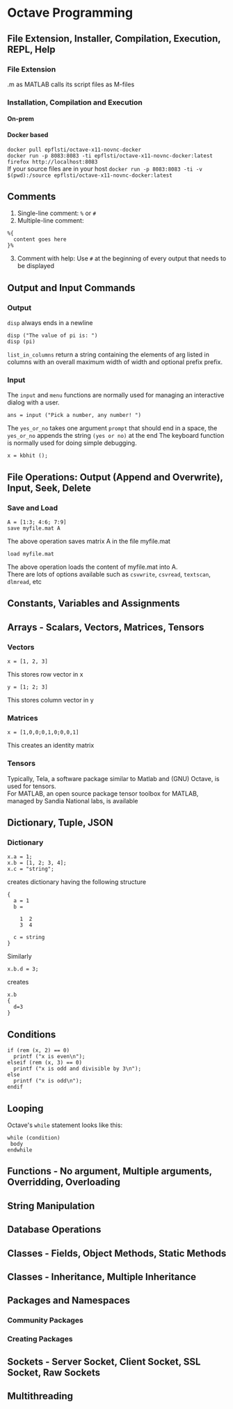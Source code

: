 # Octave Programming #

## File Extension, Installer, Compilation, Execution, REPL, Help ##
### File Extension ###
.m as MATLAB calls its script files as M-files

### Installation, Compilation and Execution ###
#### On-prem ####

#### Docker based ####
`docker pull epflsti/octave-x11-novnc-docker`  
`docker run -p 8083:8083 -ti epflsti/octave-x11-novnc-docker:latest`  
`firefox http://localhost:8083`  
If your source files are in your host `docker run -p 8083:8083 -ti -v $(pwd):/source epflsti/octave-x11-novnc-docker:latest`  


## Comments ##
1. Single-line comment: `%` or `#`   
2. Multiple-line comment:   
```  
%{   
  content goes here   
}%   
```   
3. Comment with help: Use `#` at the beginning of every output that needs to be displayed   


## Output and Input Commands ##   
### Output ###   
`disp` always ends in a newline
```
disp ("The value of pi is: ")
disp (pi)
```
`list_in_columns` return a string containing the elements of arg listed in columns with an overall maximum width of width and optional prefix prefix.

### Input ###    
The `input` and `menu` functions are normally used for managing an interactive dialog with a user.  
```
ans = input ("Pick a number, any number! ")
```  
The `yes_or_no` takes one argument `prompt` that should end in a space, the `yes_or_no` appends the string `(yes or no)` at the end
The keyboard function is normally used for doing simple debugging.
```
x = kbhit ();
```

## File Operations: Output (Append and Overwrite), Input, Seek, Delete ##   

### Save and Load ###
```
A = [1:3; 4:6; 7:9]   
save myfile.mat A   
```
The above operation saves matrix A in the file myfile.mat   
```  
load myfile.mat
```
The above operation loads the content of myfile.mat into A.      
There are lots of options available such as `csvwrite`, `csvread`, `textscan`, `dlmread`, etc

## Constants, Variables and Assignments ##

## Arrays - Scalars, Vectors, Matrices, Tensors ##

### Vectors ###
```
x = [1, 2, 3]
```
This stores row vector in x
```
y = [1; 2; 3]
```
This stores column vector in y

### Matrices ###
```
x = [1,0,0;0,1,0;0,0,1]
```
This creates an identity matrix

### Tensors ###
Typically, Tela, a software package similar to Matlab and (GNU) Octave, is used for tensors.   
For MATLAB, an open source package tensor toolbox for MATLAB, managed by Sandia National labs, is available

## Dictionary, Tuple, JSON ##
### Dictionary ###
```
x.a = 1;
x.b = [1, 2; 3, 4];
x.c = "string";
```
creates dictionary having the following structure   
```
{
  a = 1
  b =

    1  2
    3  4

  c = string
}
```
Similarly
```
x.b.d = 3;
```
creates
```
x.b
{
  d=3
}
```

## Conditions ##
```
if (rem (x, 2) == 0)
  printf ("x is even\n");
elseif (rem (x, 3) == 0)
  printf ("x is odd and divisible by 3\n");
else
  printf ("x is odd\n");
endif
```
## Looping ##
Octave's `while` statement looks like this:
```
while (condition)
 body
endwhile
```

## Functions - No argument, Multiple arguments, Overridding, Overloading ##

## String Manipulation ##

## Database Operations ##

## Classes - Fields, Object Methods, Static Methods ##

## Classes - Inheritance, Multiple Inheritance ##

## Packages and Namespaces ##   
### Community Packages ###   
### Creating Packages ###   

## Sockets - Server Socket, Client Socket, SSL Socket, Raw Sockets ##

## Multithreading ##
